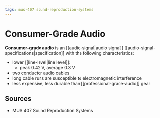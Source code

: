 ```yaml
---
tags: mus-407 sound-reproduction-systems
---
```


# Consumer-Grade Audio

**Consumer-grade audio** is an [[audio-signal|audio signal]] [[audio-signal-specifications|specification]] with the following characteristics:

- lower [[line-level|line level]]:
  - peak 0.42 V, average 0.3 V
- two conductor audio cables
- long cable runs are susceptible to electromagnetic interference
- less expensive, less durable than [[professional-grade-audio]] gear

## Sources

- MUS 407 Sound Reproduction Systems
